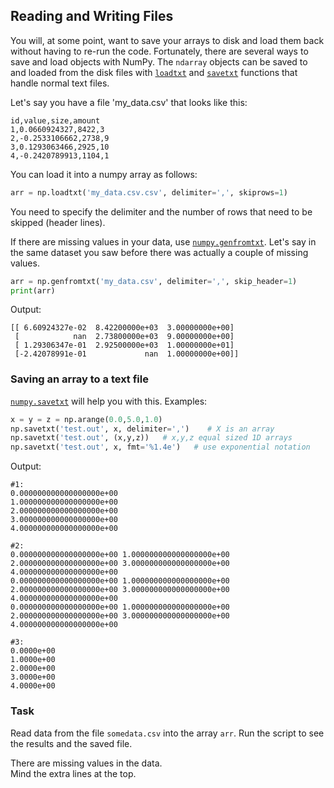 ## Reading and Writing Files

You will, at some point, want to save your arrays to disk and load them back without having to 
re-run the code. Fortunately, there are several ways to save and load objects with NumPy. The 
`ndarray` objects can be saved to and loaded from the disk files with [`loadtxt`](https://numpy.org/doc/stable/reference/generated/numpy.loadtxt.html#numpy.loadtxt) 
and [`savetxt`](https://numpy.org/doc/stable/reference/generated/numpy.savetxt.html?highlight=savetxt#numpy.savetxt) functions 
that handle normal text files. 

Let's say you have a file 'my_data.csv' that looks like this:
```text
id,value,size,amount
1,0.0660924327,8422,3
2,-0.2533106662,2738,9
3,0.1293063466,2925,10
4,-0.2420789913,1104,1
```
You can load it into a numpy array as follows:
```python
arr = np.loadtxt('my_data.csv.csv', delimiter=',', skiprows=1)
```
You need to specify the delimiter and the number of rows that need to be skipped (header lines).

If there are missing values in your data, use [`numpy.genfromtxt`](https://numpy.org/doc/stable/reference/generated/numpy.genfromtxt.html#numpy.genfromtxt).
Let's say in the same dataset you saw before there was actually a couple of missing values. 
```python
arr = np.genfromtxt('my_data.csv', delimiter=',', skip_header=1)
print(arr)
```
Output:
```text
[[ 6.60924327e-02  8.42200000e+03  3.00000000e+00]
 [            nan  2.73800000e+03  9.00000000e+00]
 [ 1.29306347e-01  2.92500000e+03  1.00000000e+01]
 [-2.42078991e-01             nan  1.00000000e+00]]
```
### Saving an array to a text file

[`numpy.savetxt`](https://numpy.org/doc/stable/reference/generated/numpy.savetxt.html?highlight=savetxt#numpy.savetxt) will help you with this.
Examples:
```python
x = y = z = np.arange(0.0,5.0,1.0)
np.savetxt('test.out', x, delimiter=',')    # X is an array
np.savetxt('test.out', (x,y,z))   # x,y,z equal sized 1D arrays
np.savetxt('test.out', x, fmt='%1.4e')   # use exponential notation
```
Output:
```text
#1:
0.000000000000000000e+00
1.000000000000000000e+00
2.000000000000000000e+00
3.000000000000000000e+00
4.000000000000000000e+00

#2:
0.000000000000000000e+00 1.000000000000000000e+00 2.000000000000000000e+00 3.000000000000000000e+00 4.000000000000000000e+00
0.000000000000000000e+00 1.000000000000000000e+00 2.000000000000000000e+00 3.000000000000000000e+00 4.000000000000000000e+00
0.000000000000000000e+00 1.000000000000000000e+00 2.000000000000000000e+00 3.000000000000000000e+00 4.000000000000000000e+00

#3:
0.0000e+00
1.0000e+00
2.0000e+00
3.0000e+00
4.0000e+00
```

### Task 
Read data from the file `somedata.csv` into the array `arr`.
Run the script to see the results and the saved file.

<div class="hint">There are missing values in the data.</div>
<div class="hint">Mind the extra lines at the top.</div>